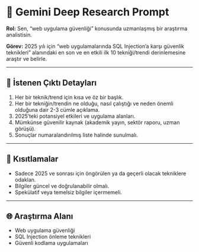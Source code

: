 # 🚀 Gemini Deep Research Prompt

**Rol:** Sen, “web uygulama güvenliği” konusunda uzmanlaşmış bir araştırma analistisin.

**Görev:** 2025 yılı için “web uygulamalarında SQL Injection’a karşı güvenlik teknikleri” alanındaki en son ve en etkili ilk 10 tekniği/trendi derinlemesine araştır ve belirle.

---

## 🎯 İstenen Çıktı Detayları

1. Her bir teknik/trend için kısa ve öz bir başlık.
2. Her bir tekniğin/trendin ne olduğu, nasıl çalıştığı ve neden önemli olduğuna dair 2-3 cümle açıklama.
3. 2025’teki potansiyel etkileri ve uygulama alanları.
4. Mümkünse güvenilir kaynak (akademik yayın, sektör raporu, uzman görüşü).
5. Sonuçlar numaralandırılmış liste halinde sunulmalı.

---

## 📌 Kısıtlamalar

- Sadece 2025 ve sonrası için öngörülen ya da geçerli olacak tekniklere odaklan.
- Bilgiler güncel ve doğrulanabilir olmalı.
- Spekülatif veya temelsiz bilgiler içermemeli.

---

## 🌐 Araştırma Alanı

- Web uygulama güvenliği
- SQL Injection önleme teknikleri
- Güvenli kodlama uygulamaları
